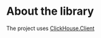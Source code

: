 # About the library
The project uses [ClickHouse.Client](https://github.com/DarkWanderer/ClickHouse.Client "ClickHouse.Client")